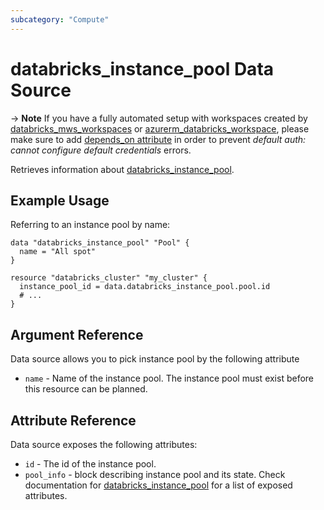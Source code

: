```yaml
---
subcategory: "Compute"
---
```


# databricks_instance_pool Data Source

-> **Note** If you have a fully automated setup with workspaces created by [databricks_mws_workspaces](../resources/mws_workspaces.md) or [azurerm_databricks_workspace](https://registry.terraform.io/providers/hashicorp/azurerm/latest/docs/resources/databricks_workspace), please make sure to add [depends_on attribute](../index.md#data-resources-and-authentication-is-not-configured-errors) in order to prevent _default auth: cannot configure default credentials_ errors.

Retrieves information about [databricks_instance_pool](../resources/instance_pool.md).

## Example Usage

Referring to an instance pool by name:

```hcl
data "databricks_instance_pool" "Pool" {
  name = "All spot"
}

resource "databricks_cluster" "my_cluster" {
  instance_pool_id = data.databricks_instance_pool.pool.id
  # ...
}
```

## Argument Reference

Data source allows you to pick instance pool by the following attribute

- `name` - Name of the instance pool. The instance pool must exist before this resource can be planned.

## Attribute Reference

Data source exposes the following attributes:

- `id` - The id of the instance pool.
- `pool_info` - block describing instance pool and its state. Check documentation for [databricks_instance_pool](../resources/instance_pool.md) for a list of exposed attributes.


